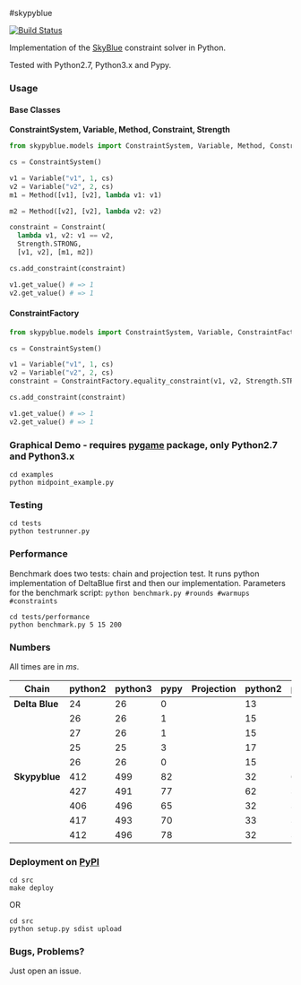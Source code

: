 #skypyblue

[![Build Status](https://travis-ci.org/knub/skypyblue.svg)](https://travis-ci.org/knub/skypyblue)

Implementation of the [SkyBlue](http://citeseerx.ist.psu.edu/viewdoc/summary?doi=10.1.1.50.8935) constraint solver in Python.

Tested with Python2.7, Python3.x and Pypy.

### Usage

#### Base Classes
**ConstraintSystem, Variable, Method, Constraint, Strength** 

```python
from skypyblue.models import ConstraintSystem, Variable, Method, Constraint, Strength

cs = ConstraintSystem()

v1 = Variable("v1", 1, cs)
v2 = Variable("v2", 2, cs)
m1 = Method([v1], [v2], lambda v1: v1)

m2 = Method([v2], [v2], lambda v2: v2)

constraint = Constraint(
  lambda v1, v2: v1 == v2,
  Strength.STRONG,
  [v1, v2], [m1, m2])

cs.add_constraint(constraint)

v1.get_value() # => 1
v2.get_value() # => 1
```

#### ConstraintFactory

```python
from skypyblue.models import ConstraintSystem, Variable, ConstraintFactory, Strength

cs = ConstraintSystem()

v1 = Variable("v1", 1, cs)
v2 = Variable("v2", 2, cs)
constraint = ConstraintFactory.equality_constraint(v1, v2, Strength.STRONG)

cs.add_constraint(constraint)

v1.get_value() # => 1
v2.get_value() # => 1
```

### Graphical Demo - requires [pygame](http://www.pygame.org/) package, only Python2.7 and Python3.x
```
cd examples
python midpoint_example.py
```

### Testing
```
cd tests
python testrunner.py
```

### Performance
Benchmark does two tests: chain and projection test. It runs python implementation of DeltaBlue first and then our implementation. Parameters for the benchmark script: `python benchmark.py #rounds #warmups #constraints`
```
cd tests/performance
python benchmark.py 5 15 200
```
### Numbers
All times are in *ms*.

|**Chain**| python2 | python3 | pypy |**Projection**| python2 | python3 | pypy |
|     ---    |   ---  |  ---  |  --- | --- | --- | --- | --- |
| **Delta Blue** | 24  | 26 | 0 | | 13 | 16 | 6 |
|            | 26  | 26 | 1 | | 15 | 16 | 3 |
|            | 27  | 26 | 1 | | 15 | 18 | 3 |
|            | 25  | 25 | 3 | | 17 | 18 | 3 |
|            | 26  | 26 | 0 | | 15 | 16 | 3 |
| **Skypyblue**  | 412 | 499 | 82 | | 32 | 66 | 5 |
|            | 427 | 491 | 77 | | 62 | 38 | 5 |
|            | 406 | 496 | 65 | | 32 | 39 | 9 |
|            | 417 | 493 | 70 | | 33 | 39 | 6 |
|            | 412 | 496 | 78 | | 32 | 38 | 19 |


### Deployment on [PyPI](https://pypi.python.org/pypi/skypyblue)
``` 
cd src
make deploy
```

OR

``` 
cd src
python setup.py sdist upload 
```

### Bugs, Problems?

Just open an issue.
